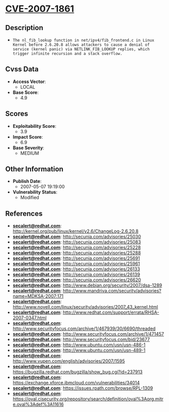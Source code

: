 
# [CVE-2007-1861](https://cve.mitre.org/cgi-bin/cvename.cgi?name=CVE-2007-1861)

## Description

- `The nl_fib_lookup function in net/ipv4/fib_frontend.c in Linux Kernel before 2.6.20.8 allows attackers to cause a denial of service (kernel panic) via NETLINK_FIB_LOOKUP replies, which trigger infinite recursion and a stack overflow.`

## Cvss Data

- **Access Vector**:
  - LOCAL
- **Base Score**:
  - 4.9

## Scores

- **Exploitability Score**:
  - 3.9
- **Impact Score**:
  - 6.9
- **Base Severity**:
  - MEDIUM

## Other Information

- **Publish Date**:
  - 2007-05-07 19:19:00
- **Vulnerability Status**:
  - Modified

## References

- **secalert@redhat.com**: http://kernel.org/pub/linux/kernel/v2.6/ChangeLog-2.6.20.8
- **secalert@redhat.com**: http://secunia.com/advisories/25030
- **secalert@redhat.com**: http://secunia.com/advisories/25083
- **secalert@redhat.com**: http://secunia.com/advisories/25228
- **secalert@redhat.com**: http://secunia.com/advisories/25288
- **secalert@redhat.com**: http://secunia.com/advisories/25691
- **secalert@redhat.com**: http://secunia.com/advisories/25961
- **secalert@redhat.com**: http://secunia.com/advisories/26133
- **secalert@redhat.com**: http://secunia.com/advisories/26139
- **secalert@redhat.com**: http://secunia.com/advisories/26620
- **secalert@redhat.com**: http://www.debian.org/security/2007/dsa-1289
- **secalert@redhat.com**: http://www.mandriva.com/security/advisories?name=MDKSA-2007:171
- **secalert@redhat.com**: http://www.novell.com/linux/security/advisories/2007_43_kernel.html
- **secalert@redhat.com**: http://www.redhat.com/support/errata/RHSA-2007-0347.html
- **secalert@redhat.com**: http://www.securityfocus.com/archive/1/467939/30/6690/threaded
- **secalert@redhat.com**: http://www.securityfocus.com/archive/1/471457
- **secalert@redhat.com**: http://www.securityfocus.com/bid/23677
- **secalert@redhat.com**: http://www.ubuntu.com/usn/usn-486-1
- **secalert@redhat.com**: http://www.ubuntu.com/usn/usn-489-1
- **secalert@redhat.com**: http://www.vupen.com/english/advisories/2007/1595
- **secalert@redhat.com**: https://bugzilla.redhat.com/bugzilla/show_bug.cgi?id=237913
- **secalert@redhat.com**: https://exchange.xforce.ibmcloud.com/vulnerabilities/34014
- **secalert@redhat.com**: https://issues.rpath.com/browse/RPL-1309
- **secalert@redhat.com**: https://oval.cisecurity.org/repository/search/definition/oval%3Aorg.mitre.oval%3Adef%3A11616
